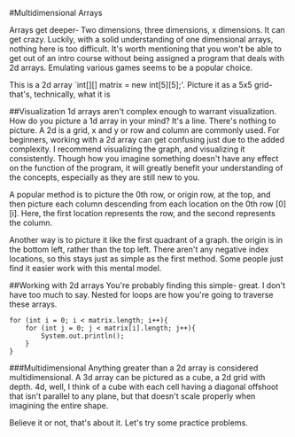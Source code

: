 #Multidimensional Arrays

Arrays get deeper- Two dimensions, three dimensions, x dimensions. It can get crazy. Luckily, with a solid understanding of one dimensional arrays, nothing here is too difficult. It's worth mentioning that you won't be able to get out of an intro course without being assigned a program that deals with 2d arrays. Emulating various games seems to be a popular choice.

This is a 2d array `int[][] matrix = new int[5][5];'. Picture it as a 5x5 grid- that's, technically, what it is

##Visualization
1d arrays aren't complex enough to warrant visualization. How do you picture a 1d array in your mind? It's a line. There's nothing to picture. A 2d is a grid, x and y or row and column are commonly used. For beginners, working with a 2d array can get confusing just due to the added complexity. I recommend visualizing the graph, and visualizing it consistently. Though how you imagine something doesn't have any effect on the function of the program, it will greatly benefit your understanding of the concepts, especially as they are still new to you.

A popular method is to picture the 0th row, or origin row, at the top, and then picture each column descending from each location on the 0th row [0][i]. Here, the first location represents the row, and the second represents the column.

Another way is to picture it like the first quadrant of a graph. the origin is in the bottom left, rather than the top left. There aren't any negative index locations, so this stays just as simple as the first method. Some people just find it easier work with this mental model.

##Working with 2d arrays
You're probably finding this simple- great. I don't have too much to say. Nested for loops are how you're going to traverse these arrays.
```
for (int i = 0; i < matrix.length; i++){
	for (int j = 0; j < matrix[i].length; j++){
		System.out.println();
	}
}
```
###Multidimensional
Anything greater than a 2d array is considered multidimensional. A 3d array can be pictured as a cube, a 2d grid with depth. 4d, well, I think of a cube with each cell having a diagonal offshoot that isn't parallel to any plane, but that doesn't scale properly when imagining the entire shape. 

Believe it or not, that's about it. Let's try some practice problems.